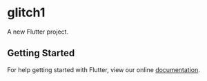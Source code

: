 # glitch1

A new Flutter project.

## Getting Started

For help getting started with Flutter, view our online
[documentation](https://flutter.io/).
